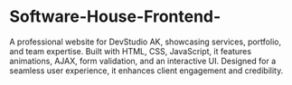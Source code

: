 # Software-House-Frontend-
A professional website for DevStudio AK, showcasing services, portfolio, and team expertise. Built with HTML, CSS, JavaScript, it features animations, AJAX, form validation, and an interactive UI. Designed for a seamless user experience, it enhances client engagement and credibility. 
